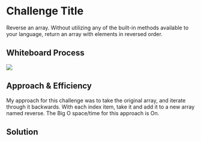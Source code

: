 
# Challenge Title
Reverse an array. Without utilizing any of the built-in methods available to your language, return an array with elements in reversed order.

## Whiteboard Process
![](./Screenshot%202024-04-01%20at%208.07.29 PM.png)

## Approach & Efficiency
My approach for this challenge was to take the original array, and iterate through it backwards. With each index item, take it and add it to a new array named reverse. The Big O space/time for this approach is On.

## Solution
<!-- Show how to run your code, and examples of it in action -->
